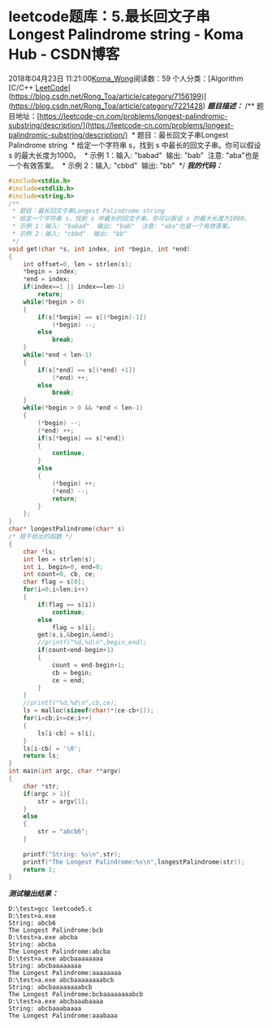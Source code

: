 # leetcode题库：5.最长回文子串Longest Palindrome string - Koma Hub - CSDN博客
2018年04月23日 11:21:00[Koma_Wong](https://me.csdn.net/Rong_Toa)阅读数：59
个人分类：[Algorithm																[C/C++																[LeetCode](https://blog.csdn.net/Rong_Toa/article/category/7589453)](https://blog.csdn.net/Rong_Toa/article/category/7156199)](https://blog.csdn.net/Rong_Toa/article/category/7221428)
***题目描述：***
/** 题目地址：[https://leetcode-cn.com/problems/longest-palindromic-substring/description/](https://leetcode-cn.com/problems/longest-palindromic-substring/description/)
 * 题目：最长回文子串Longest Palindrome string
 * 给定一个字符串 s，找到 s 中最长的回文子串。你可以假设 s 的最大长度为1000。
 * 示例 1：输入: "babad"  输出: "bab"  注意: "aba"也是一个有效答案。
 * 示例 2：输入: "cbbd"  输出: "bb"
 */
***我的代码：***
```cpp
#include<stdio.h>
#include<stdlib.h>
#include<string.h>
/**
 * 题目：最长回文子串Longest Palindrome string
 * 给定一个字符串 s，找到 s 中最长的回文子串。你可以假设 s 的最大长度为1000。
 * 示例 1：输入: "babad"  输出: "bab"  注意: "aba"也是一个有效答案。
 * 示例 2：输入: "cbbd"  输出: "bb"
 */
void get(char *s, int index, int *begin, int *end)
{
    int offset=0, len = strlen(s);
    *begin = index;
    *end = index;
    if(index==1 || index==len-1)
        return;
    while(*begin > 0)
    {
        if(s[*begin] == s[(*begin)-1])
            (*begin) --;
        else 
            break;
    }
    while(*end < len-1)
    {
        if(s[*end] == s[(*end) +1])
            (*end) ++;
        else 
            break;
    }
    while(*begin > 0 && *end < len-1)
    {
        (*begin) --;
        (*end) ++;
        if(s[*begin] == s[*end])
        {
            continue;
        }
        else 
        {
            (*begin) ++;
            (*end) --;
            return;
        }
    };
}
char* longestPalindrome(char* s) 
/* 题干给出的函数 */
{
    char *ls;
    int len = strlen(s);
    int i, begin=0, end=0;
    int count=0, cb, ce;
    char flag = s[0];
    for(i=0;i<len;i++)
    {
        if(flag == s[i])
            continue;
        else
            flag = s[i];
        get(s,i,&begin,&end);
        //printf("%d,%d\n",begin,end);
        if(count<end-begin+1)
        {
            count = end-begin+1;
            cb = begin;
            ce = end;
        }
    }
    //printf("%d,%d\n",cb,ce);
    ls = malloc(sizeof(char)*(ce-cb+1));
    for(i=cb;i<=ce;i++)
    {
        ls[i-cb] = s[i];
    }
    ls[i-cb] = '\0';
    return ls;
}
int main(int argc, char **argv)
{
    char *str;
    if(argc > 1){
        str = argv[1];
    }
    else 
    {   
        str = "abcb6";
    }
    
    printf("String: %s\n",str);
    printf("The Longest Palindrome:%s\n",longestPalindrome(str));
    return 1;
}
```
***测试输出结果：***
```
D:\test>gcc leetcode5.c
D:\test>a.exe
String: abcb6
The Longest Palindrome:bcb
D:\test>a.exe abcba
String: abcba
The Longest Palindrome:abcba
D:\test>a.exe abcbaaaaaaaa
String: abcbaaaaaaaa
The Longest Palindrome:aaaaaaaa
D:\test>a.exe abcbaaaaaaaabcb
String: abcbaaaaaaaabcb
The Longest Palindrome:bcbaaaaaaaabcb
D:\test>a.exe abcbaaabaaaa
String: abcbaaabaaaa
The Longest Palindrome:aaabaaa
```
